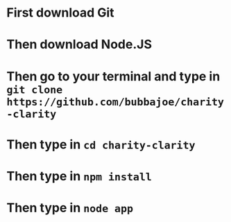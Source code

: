 # First download Git
# Then download Node.JS

# Then go to your terminal and type in ```git clone https://github.com/bubbajoe/charity-clarity```

# Then type in ```cd charity-clarity```

# Then type in ```npm install```

# Then type in ```node app```